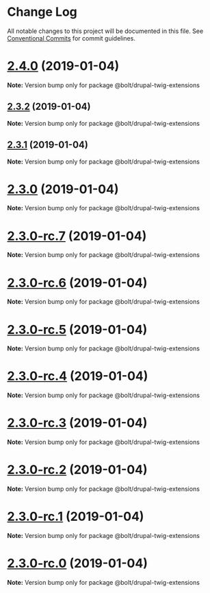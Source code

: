 # Change Log

All notable changes to this project will be documented in this file.
See [Conventional Commits](https://conventionalcommits.org) for commit guidelines.

# [2.4.0](https://github.com/bolt-design-system/bolt/tree/master/packages/drupal-stubs/compare/v2.3.2...v2.4.0) (2019-01-04)

**Note:** Version bump only for package @bolt/drupal-twig-extensions





## [2.3.2](https://github.com/bolt-design-system/bolt/tree/master/packages/drupal-stubs/compare/v2.3.1...v2.3.2) (2019-01-04)

**Note:** Version bump only for package @bolt/drupal-twig-extensions





## [2.3.1](https://github.com/bolt-design-system/bolt/tree/master/packages/drupal-stubs/compare/v2.3.0...v2.3.1) (2019-01-04)

**Note:** Version bump only for package @bolt/drupal-twig-extensions





# [2.3.0](https://github.com/bolt-design-system/bolt/tree/master/packages/drupal-stubs/compare/v2.3.0-rc.7...v2.3.0) (2019-01-04)

**Note:** Version bump only for package @bolt/drupal-twig-extensions





# [2.3.0-rc.7](https://github.com/bolt-design-system/bolt/tree/master/packages/drupal-stubs/compare/v2.3.0-rc.6...v2.3.0-rc.7) (2019-01-04)

**Note:** Version bump only for package @bolt/drupal-twig-extensions





# [2.3.0-rc.6](https://github.com/bolt-design-system/bolt/tree/master/packages/drupal-stubs/compare/v2.3.0-rc.5...v2.3.0-rc.6) (2019-01-04)

**Note:** Version bump only for package @bolt/drupal-twig-extensions





# [2.3.0-rc.5](https://github.com/bolt-design-system/bolt/tree/master/packages/drupal-stubs/compare/v2.3.0-rc.4...v2.3.0-rc.5) (2019-01-04)

**Note:** Version bump only for package @bolt/drupal-twig-extensions





# [2.3.0-rc.4](https://github.com/bolt-design-system/bolt/tree/master/packages/drupal-stubs/compare/v2.3.0-rc.3...v2.3.0-rc.4) (2019-01-04)

**Note:** Version bump only for package @bolt/drupal-twig-extensions





# [2.3.0-rc.3](https://github.com/bolt-design-system/bolt/tree/master/packages/drupal-stubs/compare/v2.3.0-rc.2...v2.3.0-rc.3) (2019-01-04)

**Note:** Version bump only for package @bolt/drupal-twig-extensions





# [2.3.0-rc.2](https://github.com/bolt-design-system/bolt/tree/master/packages/drupal-stubs/compare/v2.3.0-rc.1...v2.3.0-rc.2) (2019-01-04)

**Note:** Version bump only for package @bolt/drupal-twig-extensions





# [2.3.0-rc.1](https://github.com/bolt-design-system/bolt/tree/master/packages/drupal-stubs/compare/vv2.3.0-rc.0...v2.3.0-rc.1) (2019-01-04)

**Note:** Version bump only for package @bolt/drupal-twig-extensions





# [2.3.0-rc.0](https://github.com/bolt-design-system/bolt/tree/master/packages/drupal-stubs/compare/v2.2.1...v2.3.0-rc.0) (2019-01-04)

**Note:** Version bump only for package @bolt/drupal-twig-extensions
